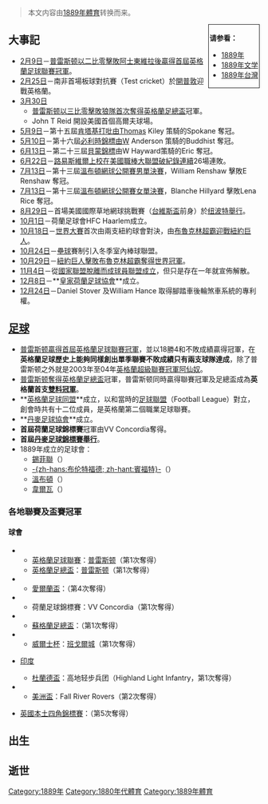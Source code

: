 > 本文内容由[1889年體育](https://zh.wikipedia.org/wiki/1889年體育)转换而来。


<div style="float:right; border:1px; border-style:solid; padding:2px">

**请参看：**

  - [1889年](../Page/1889年.md "wikilink")
  - [1889年文学](https://zh.wikipedia.org/wiki/1889年文学 "wikilink")
  - [1889年台灣](https://zh.wikipedia.org/wiki/1889年台灣 "wikilink")

</div>

## 大事記

  - [2月9日](../Page/2月9日.md "wikilink")－[普雷斯顿以二比零擊敗](../Page/普雷斯顿足球俱乐部.md "wikilink")[阿士東維拉後贏得首屆](https://zh.wikipedia.org/wiki/阿士東維拉足球俱樂部 "wikilink")[英格蘭足球聯賽冠軍](../Page/英格兰足球联赛.md "wikilink")。
  - [2月25日](../Page/2月25日.md "wikilink")－南非首場板球對抗賽（Test cricket）於[開普敦](../Page/開普敦.md "wikilink")迎戰英格蘭。
  - [3月30日](../Page/3月30日.md "wikilink")
      - [普雷斯顿以三比零擊敗](../Page/普雷斯顿足球俱乐部.md "wikilink")[狼隊首次奪得](../Page/伍尔弗汉普顿流浪足球俱乐部.md "wikilink")[英格蘭足總盃](../Page/英格蘭足總盃.md "wikilink")冠軍。
      - John T Reid 開設美國首個高爾夫球場。
  - [5月9日](../Page/5月9日.md "wikilink")－第十五屆[肯塔基打吡由Thomas](https://zh.wikipedia.org/wiki/肯塔基打吡 "wikilink") Kiley 策騎的Spokane 奪冠。
  - [5月10日](../Page/5月10日.md "wikilink")－第十六屆[必利時錦標由W](https://zh.wikipedia.org/wiki/必利時錦標 "wikilink") Anderson 策騎的Buddhist 奪冠。
  - [6月13日](../Page/6月13日.md "wikilink")－第二十三屆[貝蒙錦標](../Page/貝蒙錦標.md "wikilink")由W Hayward策騎的Eric 奪冠。
  - [6月22日](../Page/6月22日.md "wikilink")－[路易斯維爾上校在](https://zh.wikipedia.org/wiki/路易斯維爾上校 "wikilink")[美國職棒大聯盟破紀錄連續](https://zh.wikipedia.org/wiki/美國職棒大聯盟 "wikilink")26場連敗。
  - [7月13日](https://zh.wikipedia.org/wiki/7月13日 "wikilink")－第十三屆[溫布頓網球公開賽男單決賽](https://zh.wikipedia.org/wiki/溫布頓網球公開賽 "wikilink")，William Renshaw 擊敗E Renshaw 奪冠。
  - [7月13日](https://zh.wikipedia.org/wiki/7月13日 "wikilink")－第十三屆[溫布頓網球公開賽女單決賽](https://zh.wikipedia.org/wiki/溫布頓網球公開賽 "wikilink")，Blanche Hillyard 擊敗Lena Rice 奪冠。
  - [8月29日](../Page/8月29日.md "wikilink")－首場美國國際草地網球挑戰賽（[台維斯盃](../Page/台維斯盃.md "wikilink")前身）於[纽波特舉行](https://zh.wikipedia.org/wiki/纽波特\(罗得岛州\) "wikilink")。
  - [10月1日](../Page/10月1日.md "wikilink")－荷蘭足球會HFC Haarlem成立。
  - [10月18日](../Page/10月18日.md "wikilink")－[世界大賽](../Page/世界大賽.md "wikilink")首次由兩支紐約球會對決，由[布魯克林超霸迎戰](../Page/洛杉矶道奇.md "wikilink")[紐約巨人](../Page/舊金山巨人.md "wikilink")。
  - [10月24日](../Page/10月24日.md "wikilink")－[壘球](../Page/壘球.md "wikilink")賽制引入冬季室內棒球聯盟。
  - [10月29日](../Page/10月29日.md "wikilink")－[紐約巨人擊敗](../Page/舊金山巨人.md "wikilink")[布魯克林超霸奪得世界冠軍](../Page/洛杉矶道奇.md "wikilink")。
  - [11月4日](../Page/11月4日.md "wikilink")－從[國家聯盟脫離而成](https://zh.wikipedia.org/wiki/國家聯盟 "wikilink")[球員聯盟成立](https://zh.wikipedia.org/wiki/球員聯盟 "wikilink")，但只是存在一年就宣佈解散。
  - [12月8日](../Page/12月8日.md "wikilink")－**[皇家荷蘭足球協會](https://zh.wikipedia.org/wiki/皇家荷蘭足球協會 "wikilink")**成立。
  - [12月24日](../Page/12月24日.md "wikilink")－Daniel Stover 及William Hance 取得腳踏車後輪煞車系統的專利權。

## [足球](../Page/足球.md "wikilink")

  - [普雷斯顿贏得首屆](../Page/普雷斯顿足球俱乐部.md "wikilink")[英格蘭足球聯賽冠軍](../Page/英格兰足球联赛.md "wikilink")，並以18勝4和不敗成績贏得冠軍，在**英格蘭足球歷史上能夠同樣創出單季聯賽不敗成績只有兩支球隊達成**，除了普雷斯顿之外就是2003年至04年[英格蘭超級聯賽冠軍](https://zh.wikipedia.org/wiki/英格兰足球超级联赛 "wikilink")[阿仙奴](https://zh.wikipedia.org/wiki/阿森纳足球俱乐部 "wikilink")。
  - [普雷斯顿奪得](../Page/普雷斯顿足球俱乐部.md "wikilink")[英格蘭足總盃](../Page/英格蘭足總盃.md "wikilink")冠軍，普雷斯顿同時贏得聯賽冠軍及足總盃成為**英格蘭首支[雙料冠軍](../Page/雙料冠軍.md "wikilink")**。
  - **[英格蘭足球同盟](../Page/英格蘭足球同盟.md "wikilink")**成立，以和當時的[足球聯盟](https://zh.wikipedia.org/wiki/英格蘭足球聯賽 "wikilink")（Football League）對立，創會時共有十二位成員，是英格蘭第二個職業足球聯賽。
  - **[丹麥足球協會](https://zh.wikipedia.org/wiki/丹麥足球協會 "wikilink")**成立。
  - **首屆荷蘭足球錦標賽**冠軍由VV Concordia奪得。
  - **首屆[丹麥足球錦標賽舉行](https://zh.wikipedia.org/wiki/丹麥足球錦標賽 "wikilink")**。
  - 1889年成立的足球會：
      - [錫菲聯](../Page/谢菲尔德联足球俱乐部.md "wikilink")（）
      - [-{zh-hans:布伦特福德; zh-hant:賓福特}-](../Page/布伦特福德足球俱乐部.md "wikilink")（）
      - [溫布頓](../Page/溫布頓足球會.md "wikilink")（）
      - [韋爾瓦](https://zh.wikipedia.org/wiki/韋爾瓦足球俱樂部 "wikilink")（）

### 各地聯賽及盃賽冠軍

#### 球會

  -   - [英格蘭足球聯賽](https://zh.wikipedia.org/wiki/英格蘭足球聯賽 "wikilink")：[普雷斯顿](../Page/普雷斯顿足球俱乐部.md "wikilink")（第1次奪得）
      - [英格蘭足總盃](../Page/英格蘭足總盃.md "wikilink")：[普雷斯顿](../Page/普雷斯顿足球俱乐部.md "wikilink")（第1次奪得）

  -   - [愛爾蘭盃](../Page/愛爾蘭盃.md "wikilink")：（第4次奪得）

  -   - 荷蘭足球錦標賽：VV Concordia（第1次奪得）

  -   - [蘇格蘭足總盃](../Page/蘇格蘭足總盃.md "wikilink")：（第1次奪得）

  -   - [威爾士杯](https://zh.wikipedia.org/wiki/威爾士杯 "wikilink")：[班戈爾城](../Page/班戈爾城足球俱樂部.md "wikilink")（第1次奪得）

  - [印度](../Page/印度.md "wikilink")

      - [杜蘭德盃](../Page/杜蘭德盃.md "wikilink")：高地轻步兵团（Highland Light Infantry，第1次奪得）

  -   - [美洲盃](https://zh.wikipedia.org/wiki/美洲盃 "wikilink")：Fall River Rovers（第2次奪得）

<!-- end list -->

  - [英國本土四角錦標賽](../Page/英國本土四角錦標賽.md "wikilink")：（第5次奪得）

## 出生

## 逝世

[Category:1889年](https://zh.wikipedia.org/wiki/Category:1889年 "wikilink") [Category:1880年代體育](https://zh.wikipedia.org/wiki/Category:1880年代體育 "wikilink") [Category:1889年體育](https://zh.wikipedia.org/wiki/Category:1889年體育 "wikilink")
